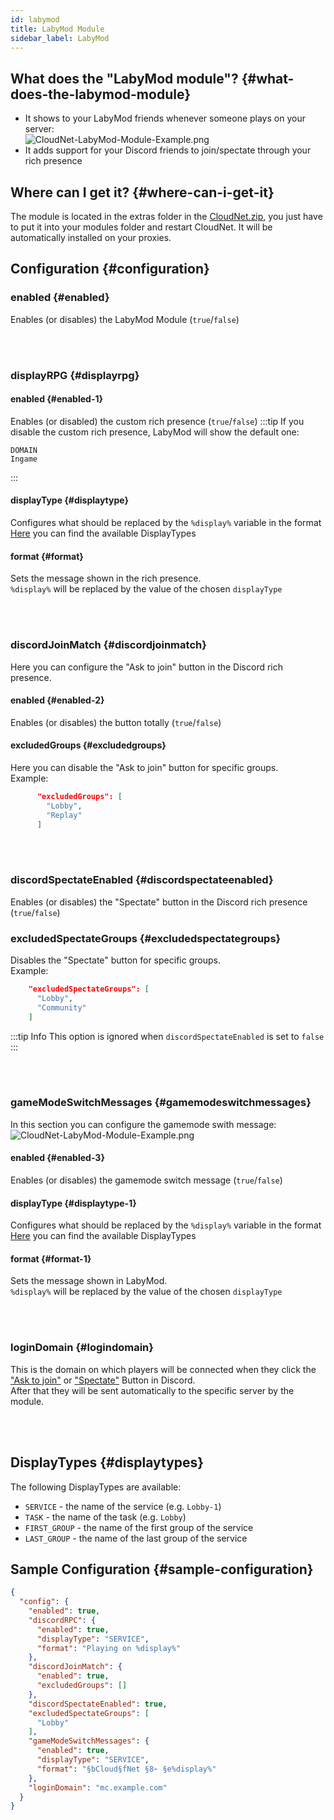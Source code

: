 ```yaml
---
id: labymod
title: LabyMod Module
sidebar_label: LabyMod
---
```


## What does the "LabyMod module"? {#what-does-the-labymod-module}
- It shows to your LabyMod friends whenever someone plays on your server:  
![CloudNet-LabyMod-Module-Example.png](/img/v3/modules/CloudNet-LabyMod-Module-Example.png)
- It adds support for your Discord friends to join/spectate through your rich presence

## Where can I get it? {#where-can-i-get-it}
The module is located in the extras folder in the [CloudNet.zip](https://github.com/CloudNetService/CloudNet-v3/releases/latest/download/CloudNet.zip),
you just have to put it into your modules folder and restart CloudNet. It will be automatically installed on your proxies.

## Configuration {#configuration}
### enabled {#enabled}
Enables (or disables) the LabyMod Module (`true`/`false`)

<br></br>

### displayRPG {#displayrpg}
#### enabled {#enabled-1}
Enables (or disabled) the custom rich presence (`true`/`false`)
:::tip
If you disable the custom rich presence, LabyMod will show the default one:
```
DOMAIN
Ingame
```
:::

#### displayType {#displaytype}
Configures what should be replaced by the `%display%` variable in the format
[Here](#displaytypes) you can find the available DisplayTypes

#### format {#format}
Sets the message shown in the rich presence.  
`%display%` will be replaced by the value of the chosen `displayType`

<br></br>

### discordJoinMatch {#discordjoinmatch}
Here you can configure the "Ask to join" button in the Discord rich presence.

#### enabled {#enabled-2}
Enables (or disables) the button totally (`true`/`false`)

#### excludedGroups {#excludedgroups}
Here you can disable the "Ask to join" button for specific groups.  
Example:
```json
      "excludedGroups": [
        "Lobby",
        "Replay"
      ]
```

<br></br>

### discordSpectateEnabled {#discordspectateenabled}
Enables (or disables) the "Spectate" button in the Discord rich presence (`true`/`false`)

### excludedSpectateGroups {#excludedspectategroups}
Disables the "Spectate" button for specific groups.  
Example:
```json
    "excludedSpectateGroups": [
      "Lobby",
      "Community"
    ]
```
:::tip Info
This option is ignored when `discordSpectateEnabled` is set to `false`
:::

<br></br>

### gameModeSwitchMessages {#gamemodeswitchmessages}
In this section you can configure the gamemode swith message:  
![CloudNet-LabyMod-Module-Example.png](/img/v3/modules/CloudNet-LabyMod-Module-Example.png)

#### enabled {#enabled-3}
Enables (or disables) the gamemode switch message (`true`/`false`)

#### displayType {#displaytype-1}
Configures what should be replaced by the `%display%` variable in the format  
[Here](#displaytypes) you can find the available DisplayTypes

#### format {#format-1}
Sets the message shown in LabyMod.  
`%display%` will be replaced by the value of the chosen `displayType`

<br></br>

### loginDomain {#logindomain}
This is the domain on which players will be connected when they click the ["Ask to join"](#discordjoinmatch) or
["Spectate"](#discordspectateenabled) Button in Discord.  
After that they will be sent automatically to the specific server by the module.

<br></br>

## DisplayTypes {#displaytypes}
The following DisplayTypes are available:
- `SERVICE` - the name of the service (e.g. `Lobby-1`)
- `TASK` - the name of the task (e.g. `Lobby`)
- `FIRST_GROUP` - the name of the first group of the service
- `LAST_GROUP` - the name of the last group of the service

## Sample Configuration {#sample-configuration}
```json
{
  "config": {
    "enabled": true,
    "discordRPC": {
      "enabled": true,
      "displayType": "SERVICE",
      "format": "Playing on %display%"
    },
    "discordJoinMatch": {
      "enabled": true,
      "excludedGroups": []
    },
    "discordSpectateEnabled": true,
    "excludedSpectateGroups": [
      "Lobby"
    ],
    "gameModeSwitchMessages": {
      "enabled": true,
      "displayType": "SERVICE",
      "format": "§bCloud§fNet §8➢ §e%display%"
    },
    "loginDomain": "mc.example.com"
  }
}
```